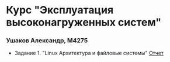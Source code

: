 # Курс "Эксплуатация высоконагруженных систем"

### Ушаков Александр, М4275

- Задание 1. "Linux Архитектура и файловые системы"
[Отчет](./task1/report.md)
